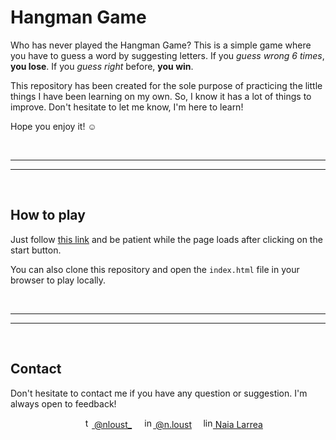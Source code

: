 # Hangman Game

Who has never played the Hangman Game? This is a simple game where you have to guess a word by suggesting letters. If you *guess wrong 6 times*, **you lose**. If you *guess right* before, **you win**.

This repository has been created for the sole purpose of practicing the little things I have been learning on my own. So, I know it has a lot of things to improve. Don't hesitate to let me know, I'm here to learn!

Hope you enjoy it! ☺️


<br><hr>
<hr><br>


## How to play

Just follow [this link](https://nlarrea.github.io/hangman-game/) and be patient while the page loads after clicking on the start button.

You can also clone this repository and open the `index.html` file in your browser to play locally.


<br><hr>
<hr><br>


## Contact

Don't hesitate to contact me if you have any question or suggestion. I'm always open to feedback!

<div align="center">
&emsp;<a href="https://twitter.com/nloust_"><img width="16" alt="twitter_logo" src="https://user-images.githubusercontent.com/110897750/195668304-54d1fbb3-bea1-4f9d-9ee7-7e494bd79013.png"> @nloust_</a> <!-- twitter: -->
&emsp;<a href="https://www.instagram.com/n.loust/"><img width="16" alt="instagram_logo" src="https://seeklogo.com/images/I/instagram-new-2016-logo-4773FE3F99-seeklogo.com.png"> @n.loust</a> <!-- instagram: -->
&emsp;<a href="https://www.linkedin.com/in/naia-larrea/"><img width="16" alt="linkedin_logo" src="https://user-images.githubusercontent.com/110897750/195669519-30e44b5d-4bef-47d3-9e37-81cff0ee5e55.png"> Naia Larrea</a> <!-- linkedin: -->
</div>